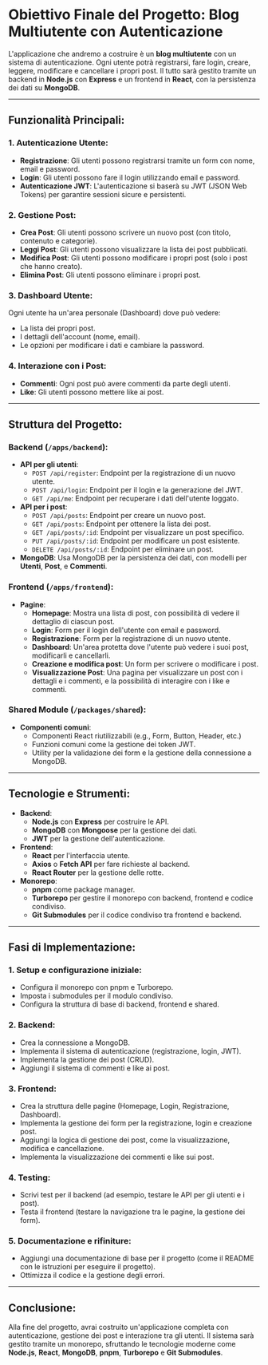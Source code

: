 # Obiettivo Finale del Progetto: Blog Multiutente con Autenticazione

L'applicazione che andremo a costruire è un **blog multiutente** con un sistema di autenticazione. Ogni utente potrà registrarsi, fare login, creare, leggere, modificare e cancellare i propri post. Il tutto sarà gestito tramite un backend in **Node.js** con **Express** e un frontend in **React**, con la persistenza dei dati su **MongoDB**.

---
 
## Funzionalità Principali:

### 1. **Autenticazione Utente:**
- **Registrazione**: Gli utenti possono registrarsi tramite un form con nome, email e password.
- **Login**: Gli utenti possono fare il login utilizzando email e password.
- **Autenticazione JWT**: L'autenticazione si baserà su JWT (JSON Web Tokens) per garantire sessioni sicure e persistenti.

### 2. **Gestione Post:**
- **Crea Post**: Gli utenti possono scrivere un nuovo post (con titolo, contenuto e categorie).
- **Leggi Post**: Gli utenti possono visualizzare la lista dei post pubblicati.
- **Modifica Post**: Gli utenti possono modificare i propri post (solo i post che hanno creato).
- **Elimina Post**: Gli utenti possono eliminare i propri post.

### 3. **Dashboard Utente:**
Ogni utente ha un'area personale (Dashboard) dove può vedere:
  - La lista dei propri post.
  - I dettagli dell'account (nome, email).
  - Le opzioni per modificare i dati e cambiare la password.

### 4. **Interazione con i Post:**
- **Commenti**: Ogni post può avere commenti da parte degli utenti.
- **Like**: Gli utenti possono mettere like ai post.

---

## Struttura del Progetto:

### **Backend (`/apps/backend`):**
- **API per gli utenti**: 
  - `POST /api/register`: Endpoint per la registrazione di un nuovo utente.
  - `POST /api/login`: Endpoint per il login e la generazione del JWT.
  - `GET /api/me`: Endpoint per recuperare i dati dell'utente loggato.
- **API per i post**: 
  - `POST /api/posts`: Endpoint per creare un nuovo post.
  - `GET /api/posts`: Endpoint per ottenere la lista dei post.
  - `GET /api/posts/:id`: Endpoint per visualizzare un post specifico.
  - `PUT /api/posts/:id`: Endpoint per modificare un post esistente.
  - `DELETE /api/posts/:id`: Endpoint per eliminare un post.
- **MongoDB**: Usa MongoDB per la persistenza dei dati, con modelli per **Utenti**, **Post**, e **Commenti**.

### **Frontend (`/apps/frontend`):**
- **Pagine**:
  - **Homepage**: Mostra una lista di post, con possibilità di vedere il dettaglio di ciascun post.
  - **Login**: Form per il login dell'utente con email e password.
  - **Registrazione**: Form per la registrazione di un nuovo utente.
  - **Dashboard**: Un'area protetta dove l'utente può vedere i suoi post, modificarli e cancellarli.
  - **Creazione e modifica post**: Un form per scrivere o modificare i post.
  - **Visualizzazione Post**: Una pagina per visualizzare un post con i dettagli e i commenti, e la possibilità di interagire con i like e commenti.

### **Shared Module (`/packages/shared`):**
- **Componenti comuni**:
  - Componenti React riutilizzabili (e.g., Form, Button, Header, etc.)
  - Funzioni comuni come la gestione dei token JWT.
  - Utility per la validazione dei form e la gestione della connessione a MongoDB.

---

## Tecnologie e Strumenti:
- **Backend**:
  - **Node.js** con **Express** per costruire le API.
  - **MongoDB** con **Mongoose** per la gestione dei dati.
  - **JWT** per la gestione dell'autenticazione.
- **Frontend**:
  - **React** per l'interfaccia utente.
  - **Axios** o **Fetch API** per fare richieste al backend.
  - **React Router** per la gestione delle rotte.
- **Monorepo**:
  - **pnpm** come package manager.
  - **Turborepo** per gestire il monorepo con backend, frontend e codice condiviso.
  - **Git Submodules** per il codice condiviso tra frontend e backend.

---

## Fasi di Implementazione:

### 1. **Setup e configurazione iniziale**:
  - Configura il monorepo con pnpm e Turborepo.
  - Imposta i submodules per il modulo condiviso.
  - Configura la struttura di base di backend, frontend e shared.

### 2. **Backend**:
  - Crea la connessione a MongoDB.
  - Implementa il sistema di autenticazione (registrazione, login, JWT).
  - Implementa la gestione dei post (CRUD).
  - Aggiungi il sistema di commenti e like ai post.

### 3. **Frontend**:
  - Crea la struttura delle pagine (Homepage, Login, Registrazione, Dashboard).
  - Implementa la gestione dei form per la registrazione, login e creazione post.
  - Aggiungi la logica di gestione dei post, come la visualizzazione, modifica e cancellazione.
  - Implementa la visualizzazione dei commenti e like sui post.

### 4. **Testing**:
  - Scrivi test per il backend (ad esempio, testare le API per gli utenti e i post).
  - Testa il frontend (testare la navigazione tra le pagine, la gestione dei form).

### 5. **Documentazione e rifiniture**:
  - Aggiungi una documentazione di base per il progetto (come il README con le istruzioni per eseguire il progetto).
  - Ottimizza il codice e la gestione degli errori.

---

## Conclusione:
Alla fine del progetto, avrai costruito un'applicazione completa con autenticazione, gestione dei post e interazione tra gli utenti. Il sistema sarà gestito tramite un monorepo, sfruttando le tecnologie moderne come **Node.js**, **React**, **MongoDB**, **pnpm**, **Turborepo** e **Git Submodules**.
